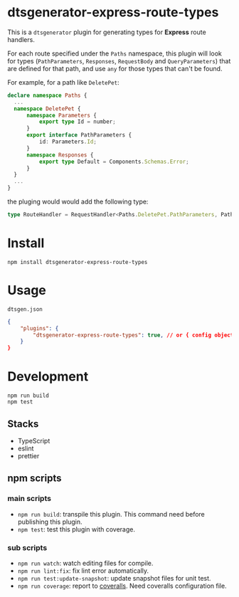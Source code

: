 # dtsgenerator-express-route-types

This is a `dtsgenerator` plugin for generating types for **Express** route handlers. 

For each route specified under the `Paths` namespace, this plugin will look for types (``PathParameters``, 
``Responses``, ``RequestBody`` and ``QueryParameters``) that are defined for that path, and use `any` for those 
types that can't be found.

For example, for a path like `DeletePet`:

```typescript
declare namespace Paths {
  ...
  namespace DeletePet {
      namespace Parameters {
          export type Id = number;
      }
      export interface PathParameters {
          id: Parameters.Id;
      }
      namespace Responses {
          export type Default = Components.Schemas.Error;
      }
  }
  ...
}
```

the pluging would would add the following type:

```typescript
type RouteHandler = RequestHandler<Paths.DeletePet.PathParameters, Paths.DeletePet.Responses.Default, any, any>;
```

# Install

```
npm install dtsgenerator-express-route-types
```

# Usage

`dtsgen.json`
```json
{
    "plugins": {
        "dtsgenerator-express-route-types": true, // or { config object }
    }
}
```

# Development

```
npm run build
npm test
```

## Stacks

- TypeScript
- eslint
- prettier

## npm scripts

### main scripts

- `npm run build`: transpile this plugin. This command need before publishing this plugin.
- `npm test`: test this plugin with coverage.

### sub scripts

- `npm run watch`: watch editing files for compile.
- `npm run lint:fix`: fix lint error automatically.
- `npm run test:update-snapshot`: update snapshot files for unit test.
- `npm run coverage`: report to [coveralls](https://coveralls.io/). Need coveralls configuration file.

